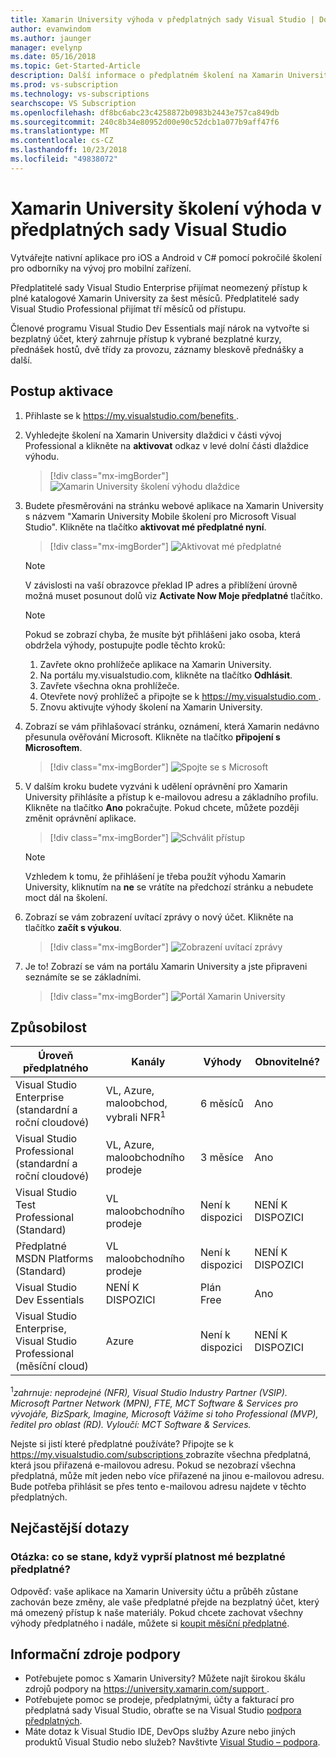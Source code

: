 ```yaml
---
title: Xamarin University výhoda v předplatných sady Visual Studio | Dokumentace Microsoftu
author: evanwindom
ms.author: jaunger
manager: evelynp
ms.date: 05/16/2018
ms.topic: Get-Started-Article
description: Další informace o předplatném školení na Xamarin University součástí vybraného předplatného sady Visual Studio.
ms.prod: vs-subscription
ms.technology: vs-subscriptions
searchscope: VS Subscription
ms.openlocfilehash: df8bc6abc23c4258872b0983b2443e757ca849db
ms.sourcegitcommit: 240c8b34e80952d00e90c52dcb1a077b9aff47f6
ms.translationtype: MT
ms.contentlocale: cs-CZ
ms.lasthandoff: 10/23/2018
ms.locfileid: "49838072"
---
```

# <a name="xamarin-university-training-benefit-in-visual-studio-subscriptions"></a>Xamarin University školení výhoda v předplatných sady Visual Studio

Vytvářejte nativní aplikace pro iOS a Android v C# pomocí pokročilé školení pro odborníky na vývoj pro mobilní zařízení.

Předplatitelé sady Visual Studio Enterprise přijímat neomezený přístup k plné katalogové Xamarin University za šest měsíců.  Předplatitelé sady Visual Studio Professional přijímat tří měsíců od přístupu.

Členové programu Visual Studio Dev Essentials mají nárok na vytvořte si bezplatný účet, který zahrnuje přístup k vybrané bezplatné kurzy, přednášek hostů, dvě třídy za provozu, záznamy bleskově přednášky a další.


## <a name="activation-steps"></a>Postup aktivace
1.  Přihlaste se k [ https://my.visualstudio.com/benefits ](https://my.visualstudio.com/benefits?wt.mc_id=o~msft~docs).
2.  Vyhledejte školení na Xamarin University dlaždici v části vývoj Professional a klikněte na **aktivovat** odkaz v levé dolní části dlaždice výhodu.
    > [!div class="mx-imgBorder"]
    > ![Xamarin University školení výhodu dlaždice](_img/vs-xamarin/vs-xamarin-tile.png)

3.  Budete přesměrováni na stránku webové aplikace na Xamarin University s názvem "Xamarin University Mobile školení pro Microsoft Visual Studio".  Klikněte na tlačítko **aktivovat mé předplatné nyní**.
    > [!div class="mx-imgBorder"]
    > ![Aktivovat mé předplatné](_img/vs-xamarin/vs-xamarin-activate.png)

    > [!NOTE]
    > V závislosti na vaší obrazovce překlad IP adres a přiblížení úrovně možná muset posunout dolů viz **Activate Now Moje předplatné** tlačítko.

    > [!NOTE]
    > Pokud se zobrazí chyba, že musíte být přihlášeni jako osoba, která obdržela výhody, postupujte podle těchto kroků:
    > 1. Zavřete okno prohlížeče aplikace na Xamarin University.
    > 2. Na portálu my.visualstudio.com, klikněte na tlačítko **Odhlásit**.
    > 3. Zavřete všechna okna prohlížeče.
    > 4. Otevřete nový prohlížeč a připojte se k [ https://my.visualstudio.com ](https://my.visualstudio.com).
    > 5. Znovu aktivujte výhody školení na Xamarin University.

4.  Zobrazí se vám přihlašovací stránku, oznámení, která Xamarin nedávno přesunula ověřování Microsoft.  Klikněte na tlačítko **připojení s Microsoftem**.
    > [!div class="mx-imgBorder"]
    > ![Spojte se s Microsoft](_img/vs-xamarin/vs-xamarin-connect.png)

5. V dalším kroku budete vyzváni k udělení oprávnění pro Xamarin University přihlásíte a přístup k e-mailovou adresu a základního profilu.  Klikněte na tlačítko **Ano** pokračujte. Pokud chcete, můžete později změnit oprávnění aplikace.
    > [!div class="mx-imgBorder"]
    > ![Schválit přístup](_img/vs-xamarin/vs-xamarin-access.png)

    > [!NOTE]
    > Vzhledem k tomu, že přihlášení je třeba použít výhodu Xamarin University, kliknutím na **ne** se vrátíte na předchozí stránku a nebudete moct dál na školení.


6. Zobrazí se vám zobrazení uvítací zprávy o nový účet.  Klikněte na tlačítko **začít s výukou**.
    > [!div class="mx-imgBorder"]
    > ![Zobrazení uvítací zprávy](_img/vs-xamarin/vs-xamarin-confirm.png)

7. Je to!  Zobrazí se vám na portálu Xamarin University a jste připraveni seznámíte se se základními.
    > [!div class="mx-imgBorder"]
    > ![Portál Xamarin University](_img/vs-xamarin/vs-xamarin-portal.png)

## <a name="eligibility"></a>Způsobilost

| Úroveň předplatného                                                 |     Kanály                                            | Výhody                                                          | Obnovitelné?    |
|--------------------------------------------------------------------|---------------------------------------------------------|------------------------------------------------------------------|---------------|
| Visual Studio Enterprise (standardní a roční cloudové)   | VL, Azure, maloobchod, vybrali NFR<sup>1</sup> | 6 měsíců       |  Ano |
| Visual Studio Professional (standardní a roční cloudové) | VL, Azure, maloobchodního prodeje                                       | 3 měsíce       |  Ano |
| Visual Studio Test Professional (Standard)                         | VL maloobchodního prodeje                                              | Není k dispozici                                             |  NENÍ K DISPOZICI        |
| Předplatné MSDN Platforms (Standard)                                          | VL maloobchodního prodeje                                              | Není k dispozici                                             |  NENÍ K DISPOZICI        |
| Visual Studio Dev Essentials | NENÍ K DISPOZICI  | Plán Free                                             |  Ano        |
| Visual Studio Enterprise, Visual Studio Professional (měsíční cloud) | Azure                                       | Není k dispozici                                                           |NENÍ K DISPOZICI|

<sup>1</sup>*zahrnuje: neprodejné (NFR), Visual Studio Industry Partner (VSIP).  Microsoft Partner Network (MPN), FTE, MCT Software & Services pro vývojáře, BizSpark, Imagine, Microsoft Vážíme si toho Professional (MVP), ředitel pro oblast (RD).   Vyloučí: MCT Software & Services.*


Nejste si jistí které předplatné používáte?  Připojte se k [ https://my.visualstudio.com/subscriptions ](https://my.visualstudio.com/subscriptions?wt.mc_id=o~msft~docs) zobrazíte všechna předplatná, která jsou přiřazená e-mailovou adresu. Pokud se nezobrazí všechna předplatná, může mít jeden nebo více přiřazené na jinou e-mailovou adresu.  Bude potřeba přihlásit se přes tento e-mailovou adresu najdete v těchto předplatných.

## <a name="frequently-asked-questions"></a>Nejčastější dotazy
### <a name="q--what-happens-when-my-free-subscription-expires"></a>Otázka: co se stane, když vyprší platnost mé bezplatné předplatné?
Odpověď: vaše aplikace na Xamarin University účtu a průběh zůstane zachován beze změny, ale vaše předplatné přejde na bezplatný účet, který má omezený přístup k naše materiály. Pokud chcete zachovat všechny výhody předplatného i nadále, můžete si [koupit měsíční předplatné](https://aka.ms/buy-xamarin-university).

## <a name="support-resources"></a>Informační zdroje podpory
-  Potřebujete pomoc s Xamarin University?  Můžete najít širokou škálu zdrojů podpory na [ https://university.xamarin.com/support ](https://university.xamarin.com/support).
-  Potřebujete pomoc se prodeje, předplatnými, účty a fakturací pro předplatná sady Visual Studio, obraťte se na Visual Studio [podpora předplatných](https://visualstudio.microsoft.com/subscriptions/support/).
-  Máte dotaz k Visual Studio IDE, DevOps služby Azure nebo jiných produktů Visual Studio nebo služeb?  Navštivte [Visual Studio – podpora](https://visualstudio.microsoft.com/support/).
